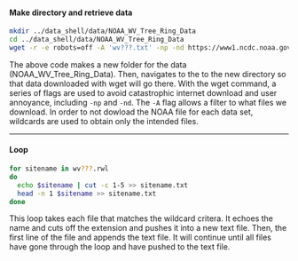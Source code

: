 #### Make directory and retrieve data

```bash
mkdir ../data_shell/data/NOAA_WV_Tree_Ring_Data
cd ../data_shell/data/NOAA_WV_Tree_Ring_Data
wget -r -e robots=off -A 'wv???.txt' -np -nd https://www1.ncdc.noaa.gov/pub/data/paleo/treering/measurements/northamerica/usa/
```

The above code makes a new folder for the data (NOAA_WV_Tree_Ring_Data). Then, navigates to the to the new directory so that data downloaded with wget will go there. With the wget command, a series of flags are used to avoid catastrophic internet download and user annoyance, including `-np` and `-nd`. The `-A` flag allows a filter to what files we download. In order to not dowload the NOAA file for each data set, wildcards are used to obtain only the intended files. 

___________________________________________

#### Loop

```bash
for sitename in wv???.rwl
do
  echo $sitename | cut -c 1-5 >> sitename.txt
  head -n 1 $sitename >> sitename.txt
done
```

This loop takes each file that matches the wildcard critera. It echoes the name and cuts off the extension and pushes it into a new text file. Then, the first line of the file and appends the text file. It will continue until all files have gone through the loop and have pushed to the text file. 
